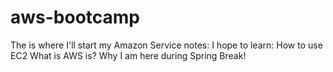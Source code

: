 # aws-bootcamp
The is where I'll start my Amazon Service notes: 
I hope to learn: 
How to use EC2
What is AWS is? 
Why I am here during Spring Break!

